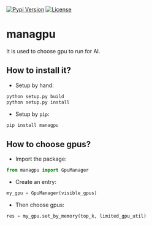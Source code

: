 [![Pypi Version](https://img.shields.io/pypi/v/managpu?color=green)](https://pypi.org/project/managpu/)
[![License](https://img.shields.io/pypi/l/managpu)](https://pypi.org/project/managpu/)
# managpu

It is used to choose gpu to run for AI.

## How to install it?
 - Setup by hand:
 
 ```python
python setup.py build
python setup.py install
```
 - Setup by `pip`:
 
```bash
pip install managpu
```

## How to choose gpus?
 - Import the package:
 
 ```python
from managpu import GpuManager
```
 - Create an entry:
 
 ```python
my_gpu = GpuManager(visible_gpus)
```
 - Then choose gpus:
 
 ```python
res = my_gpu.set_by_memory(top_k, limited_gpu_util)
```
